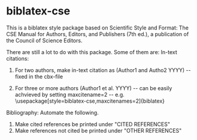 biblatex-cse
============

This is a biblatex style package based on Scientific Style and Format: The CSE Manual for Authors, Editors, and Publishers (7th ed.), a publication of the Council of Science Editors.

There are still a lot to do with this package. Some of them are:
In-text citations:
1. For two authors, make in-text citation as (Author1 and Autho2 YYYY)
-- fixed in the cbx-file 

2. For three or more authors (Author1 et al. YYYY)
-- can be easily achvieved by setting maxcitename=2 
-- e.g. \usepackage[style=biblatex-cse,maxcitenames=2]{biblatex}


Bibliography:
Automate the following.
1. Make cited references be printed under "CITED REFERENCES"
2. Make references not cited be printed under "OTHER REFERENCES"
